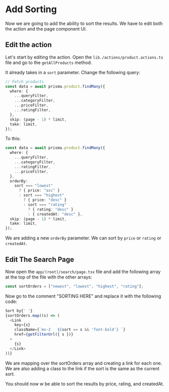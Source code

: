 # Add Sorting

Now we are going to add the ability to sort the results. We have to edit both the action and the page component UI.

## Edit the action

Let's start by editing the action. Open the `lib./actions/product.actions.ts` file and go to the `getAllProducts` method.

It already takes in a `sort` parameter. Change the following query:

```ts
// Fetch products
const data = await prisma.product.findMany({
  where: {
    ...queryFilter,
    ...categoryFilter,
    ...priceFilter,
    ...ratingFilter,
  },
  skip: (page - 1) * limit,
  take: limit,
});
```

To this:

```ts
const data = await prisma.product.findMany({
  where: {
    ...queryFilter,
    ...categoryFilter,
    ...ratingFilter,
    ...priceFilter,
  },
  orderBy:
    sort === "lowest"
      ? { price: "asc" }
      : sort === "highest"
        ? { price: "desc" }
        : sort === "rating"
          ? { rating: "desc" }
          : { createdAt: "desc" },
  skip: (page - 1) * limit,
  take: limit,
});
```

We are adding a new `orderBy` parameter. We can sort by `price` or `rating` or `createdAt`.

## Edit The Search Page

Now open the `app/(root)/search/page.tsx` file and add the following array at the top of the file with the other arrays:

```ts
const sortOrders = ["newest", "lowest", "highest", "rating"];
```

Now go to the comment "SORTING HERE" and replace it with the following code:

```ts
Sort by{' '}
{sortOrders.map((s) => (
  <Link
    key={s}
    className={`mx-2   ${sort == s && 'font-bold'} `}
    href={getFilterUrl({ s })}
  >
    {s}
  </Link>
))}
```

We are mapping over the sortOrders array and creating a link for each one. We are also adding a class to the link if the sort is the same as the current sort.

You should now w be able to sort the results by price, rating, and createdAt.
